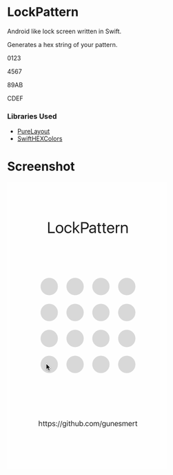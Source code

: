 # LockPattern

Android like lock screen written in Swift.

Generates a hex string of your pattern.

0123

4567

89AB

CDEF

### Libraries Used

* [PureLayout](https://github.com/PureLayout/PureLayout)
* [SwiftHEXColors](https://github.com/thii/SwiftHEXColors)

# Screenshot

![alt tag](https://raw.githubusercontent.com/gunesmert/LockPattern/master/Screenshot/lockPattern.gif)
